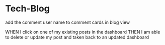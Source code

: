 # Tech-Blog

add the comment user name to comment cards in blog view

WHEN I click on one of my existing posts in the dashboard
THEN I am able to delete or update my post and taken back to an updated dashboard